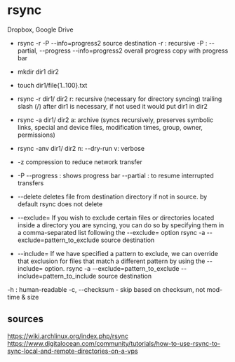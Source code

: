 # rsync
Dropbox, Google Drive

- rsync -r -P --info=progress2 source destination
-r : recursive
-P : --partial, --progress
--info=progress2 overall progress
copy with progress bar


- mkdir dir1 dir2
- touch dir1/file{1..100}.txt
- rsync -r dir1/ dir2
r: recursive (necessary for directory syncing)
trailing slash (/) after dir1 is necessary, if not used it would put dir1 in dir2
- rsync -a dir1/ dir2
a: archive (syncs recursively, preserves symbolic links, special and device
files, modification times, group, owner, permissions)
- rsync -anv dir1/ dir2
n: --dry-run
v: verbose
- -z
compression to reduce network transfer
- -P
--progress : shows progress bar
--partial : to resume interrupted transfers
- --delete
deletes file from destination directory if not in source.
by default rsync does not delete
- --exclude=
If you wish to exclude certain files or directories located inside a
directory you are syncing, you can do so by specifying them in a
comma-separated list following the --exclude= option
rsync -a --exclude=pattern_to_exclude source destination
- --include=
If we have specified a pattern to exclude, we can override that exclusion for
files that match a different pattern by using the --include= option.
rsync -a --exclude=pattern_to_exclude --include=pattern_to_include source destination

-h : human-readable
-c, --checksum - skip based on checksum, not mod-time & size

## sources
https://wiki.archlinux.org/index.php/rsync
https://www.digitalocean.com/community/tutorials/how-to-use-rsync-to-sync-local-and-remote-directories-on-a-vps

